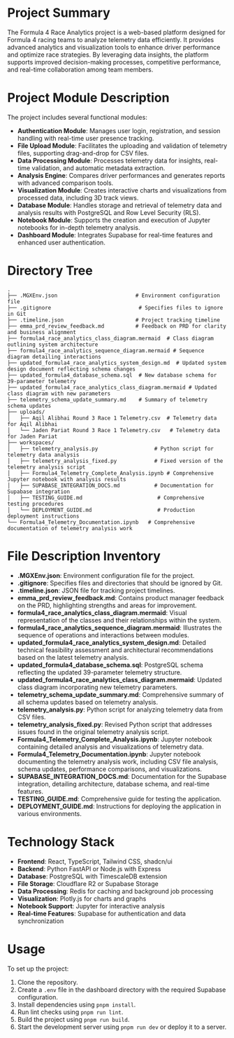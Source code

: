 # Project Summary
The Formula 4 Race Analytics project is a web-based platform designed for Formula 4 racing teams to analyze telemetry data efficiently. It provides advanced analytics and visualization tools to enhance driver performance and optimize race strategies. By leveraging data insights, the platform supports improved decision-making processes, competitive performance, and real-time collaboration among team members.

# Project Module Description
The project includes several functional modules:
- **Authentication Module**: Manages user login, registration, and session handling with real-time user presence tracking.
- **File Upload Module**: Facilitates the uploading and validation of telemetry files, supporting drag-and-drop for CSV files.
- **Data Processing Module**: Processes telemetry data for insights, real-time validation, and automatic metadata extraction.
- **Analysis Engine**: Compares driver performances and generates reports with advanced comparison tools.
- **Visualization Module**: Creates interactive charts and visualizations from processed data, including 3D track views.
- **Database Module**: Handles storage and retrieval of telemetry data and analysis results with PostgreSQL and Row Level Security (RLS).
- **Notebook Module**: Supports the creation and execution of Jupyter notebooks for in-depth telemetry analysis.
- **Dashboard Module**: Integrates Supabase for real-time features and enhanced user authentication.

# Directory Tree
```
.
├── .MGXEnv.json                         # Environment configuration file
├── .gitignore                            # Specifies files to ignore in Git
├── .timeline.json                       # Project tracking timeline
├── emma_prd_review_feedback.md          # Feedback on PRD for clarity and business alignment
├── formula4_race_analytics_class_diagram.mermaid  # Class diagram outlining system architecture
├── formula4_race_analytics_sequence_diagram.mermaid # Sequence diagram detailing interactions
├── updated_formula4_race_analytics_system_design.md  # Updated system design document reflecting schema changes
├── updated_formula4_database_schema.sql  # New database schema for 39-parameter telemetry
├── updated_formula4_race_analytics_class_diagram.mermaid # Updated class diagram with new parameters
├── telemetry_schema_update_summary.md    # Summary of telemetry schema updates
├── uploads/
│   ├── Aqil Alibhai Round 3 Race 1 Telemetry.csv  # Telemetry data for Aqil Alibhai
│   └── Jaden Pariat Round 3 Race 1 Telemetry.csv   # Telemetry data for Jaden Pariat
├── workspaces/
│   ├── telemetry_analysis.py                  # Python script for telemetry data analysis
│   ├── telemetry_analysis_fixed.py            # Fixed version of the telemetry analysis script
│   ├── Formula4_Telemetry_Complete_Analysis.ipynb # Comprehensive Jupyter notebook with analysis results
│   ├── SUPABASE_INTEGRATION_DOCS.md           # Documentation for Supabase integration
│   ├── TESTING_GUIDE.md                        # Comprehensive testing procedures
│   └── DEPLOYMENT_GUIDE.md                     # Production deployment instructions
└── Formula4_Telemetry_Documentation.ipynb   # Comprehensive documentation of telemetry analysis work
```

# File Description Inventory
- **.MGXEnv.json**: Environment configuration file for the project.
- **.gitignore**: Specifies files and directories that should be ignored by Git.
- **.timeline.json**: JSON file for tracking project timelines.
- **emma_prd_review_feedback.md**: Contains product manager feedback on the PRD, highlighting strengths and areas for improvement.
- **formula4_race_analytics_class_diagram.mermaid**: Visual representation of the classes and their relationships within the system.
- **formula4_race_analytics_sequence_diagram.mermaid**: Illustrates the sequence of operations and interactions between modules.
- **updated_formula4_race_analytics_system_design.md**: Detailed technical feasibility assessment and architectural recommendations based on the latest telemetry analysis.
- **updated_formula4_database_schema.sql**: PostgreSQL schema reflecting the updated 39-parameter telemetry structure.
- **updated_formula4_race_analytics_class_diagram.mermaid**: Updated class diagram incorporating new telemetry parameters.
- **telemetry_schema_update_summary.md**: Comprehensive summary of all schema updates based on telemetry analysis.
- **telemetry_analysis.py**: Python script for analyzing telemetry data from CSV files.
- **telemetry_analysis_fixed.py**: Revised Python script that addresses issues found in the original telemetry analysis script.
- **Formula4_Telemetry_Complete_Analysis.ipynb**: Jupyter notebook containing detailed analysis and visualizations of telemetry data.
- **Formula4_Telemetry_Documentation.ipynb**: Jupyter notebook documenting the telemetry analysis work, including CSV file analysis, schema updates, performance comparisons, and visualizations.
- **SUPABASE_INTEGRATION_DOCS.md**: Documentation for the Supabase integration, detailing architecture, database schema, and real-time features.
- **TESTING_GUIDE.md**: Comprehensive guide for testing the application.
- **DEPLOYMENT_GUIDE.md**: Instructions for deploying the application in various environments.

# Technology Stack
- **Frontend**: React, TypeScript, Tailwind CSS, shadcn/ui
- **Backend**: Python FastAPI or Node.js with Express
- **Database**: PostgreSQL with TimescaleDB extension
- **File Storage**: Cloudflare R2 or Supabase Storage
- **Data Processing**: Redis for caching and background job processing
- **Visualization**: Plotly.js for charts and graphs
- **Notebook Support**: Jupyter for interactive analysis
- **Real-time Features**: Supabase for authentication and data synchronization

# Usage
To set up the project:
1. Clone the repository.
2. Create a `.env` file in the dashboard directory with the required Supabase configuration.
3. Install dependencies using `pnpm install`.
4. Run lint checks using `pnpm run lint`.
5. Build the project using `pnpm run build`.
6. Start the development server using `pnpm run dev` or deploy it to a server.
